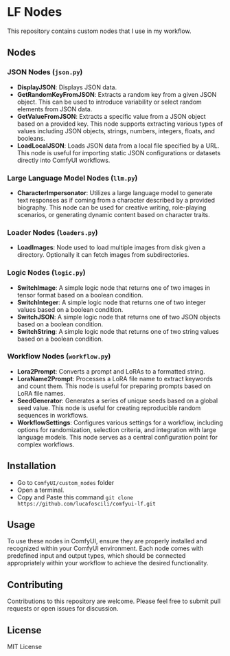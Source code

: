 # LF Nodes

This repository contains custom nodes that I use in my workflow.

## Nodes

### JSON Nodes (`json.py`)

- **DisplayJSON**: Displays JSON data.
- **GetRandomKeyFromJSON**: Extracts a random key from a given JSON object. This can be used to introduce variability or select random elements from JSON data.
- **GetValueFromJSON**: Extracts a specific value from a JSON object based on a provided key. This node supports extracting various types of values including JSON objects, strings, numbers, integers, floats, and booleans.
- **LoadLocalJSON**: Loads JSON data from a local file specified by a URL. This node is useful for importing static JSON configurations or datasets directly into ComfyUI workflows.

### Large Language Model Nodes (`llm.py`)

- **CharacterImpersonator**: Utilizes a large language model to generate text responses as if coming from a character described by a provided biography. This node can be used for creative writing, role-playing scenarios, or generating dynamic content based on character traits.

### Loader Nodes (`loaders.py`)

- **LoadImages**: Node used to load multiple images from disk given a directory. Optionally it can fetch images from subdirectories.

### Logic Nodes (`logic.py`)

- **SwitchImage**: A simple logic node that returns one of two images in tensor format based on a boolean condition.
- **SwitchInteger**: A simple logic node that returns one of two integer values based on a boolean condition.
- **SwitchJSON**: A simple logic node that returns one of two JSON objects based on a boolean condition.
- **SwitchString**: A simple logic node that returns one of two string values based on a boolean condition.

### Workflow Nodes (`workflow.py`)

- **Lora2Prompt**: Converts a prompt and LoRAs to a formatted string.
- **LoraName2Prompt**: Processes a LoRA file name to extract keywords and count them. This node is useful for preparing prompts based on LoRA file names.
- **SeedGenerator**: Generates a series of unique seeds based on a global seed value. This node is useful for creating reproducible random sequences in workflows.
- **WorkflowSettings**: Configures various settings for a workflow, including options for randomization, selection criteria, and integration with large language models. This node serves as a central configuration point for complex workflows.

## Installation

- Go to `ComfyUI/custom_nodes` folder
- Open a terminal.
- Copy and Paste this command `git clone https://github.com/lucafoscili/comfyui-lf.git`

## Usage

To use these nodes in ComfyUI, ensure they are properly installed and recognized within your ComfyUI environment. Each node comes with predefined input and output types, which should be connected appropriately within your workflow to achieve the desired functionality.

## Contributing

Contributions to this repository are welcome. Please feel free to submit pull requests or open issues for discussion.

## License

MIT License
